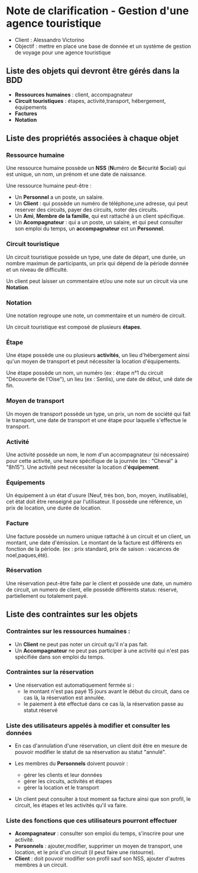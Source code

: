 # Note de clarification - Gestion d'une agence touristique

* Client : Alessandro Victorino
* Objectif : mettre en place une base de donnée et un système de gestion de voyage pour une agence touristique

## Liste des objets qui devront être gérés dans la BDD

* **Ressources humaines** : client, accompagnateur
* **Circuit touristiques** : étapes, activité,transport, hébergement, équipements
* **Factures**
* **Notation**

## Liste des propriétés associées à chaque objet

### Ressource humaine

Une ressource humaine possède un **NSS** (**N**uméro de **S**écurité **S**ocial) qui est unique, un nom, un prénom et une date de naissance.

Une ressource humaine peut-être : 
* Un **Personnel** a un poste, un salaire.
* Un **Client** : qui possède un numéro de téléphone,une adresse, qui peut reserver des circuits, payer des circuits, noter des circuits.
* Un **Ami**, **Membre de la famille**, qui est rattaché à un client spécifique.
* Un **Acompagnateur** : qui a un poste, un salaire, et qui peut consulter son emploi du temps, un **accompagnateur** est un **Personnel**.

### Circuit touristique

Un circuit touristique possède un type, une date de départ, une durée, un nombre maximun de participants, un prix qui dépend de la période donnée et un niveau de difficulté.

Un client peut laisser un commentaire et/ou une note sur un circuit via une **Notation**.

### Notation

Une notation regroupe une note, un commentaire et un numéro de circuit.


Un circuit touristique est composé de plusieurs **étapes**.

### Étape

Une étape possède une ou plusieurs **activités**, un lieu d'hébergement ainsi qu'un moyen de transport et peut nécessiter la location d'équipements.

Une étape possède un nom, un numéro (ex : étape n°1 du circuit "Découverte de l'Oise"), un lieu (ex : Senlis), une date de début, unê date de fin.

### Moyen de transport

Un moyen de transport possède un type, un prix, un nom de société qui fait le transport, une date de transport et une étape pour laquelle
s'effectue le transport.

### Activité 

Une activité possède un nom, le nom d'un accompagnateur (si nécessaire) pour cette activité, une heure spécifique de la journée
(ex : "Cheval" à "8h15"). Une activité peut nécessiter la location d'**équipement**.

### Équipements

Un équipement à un état d'usure (Neuf, très bon, bon, moyen, inutilisable), cet état doit être renseigné par l'utilisateur.
Il possède une référence, un prix de location, une durée de location.

### Facture

Une facture possède un numero unique rattaché à un circuit et un client, un montant, une date d'émission. 
Le montant de la facture est différents en fonction de la période. (ex : prix standard, prix de saison : vacances de noel,paques,été).

### Réservation 

Une réservation peut-être faite par le client et possède une date, un numéro de circuit, un numero de client, elle possède différents status:
réservé, partiellement ou totalement payé.

## Liste des contraintes sur les objets

### Contraintes sur les ressources humaines :

* Un **Client** ne peut pas noter un circuit qu'il n'a pas fait.
* Un **Accompagnateur** ne peut pas participer à une activité qui n'est pas spécifiée dans son emploi du temps.

### Contraintes sur la réservation

* Une réservation est automatiquement fermée si : 
    * le montant n'est pas payé 15 jours avant le début du circuit, dans ce cas là, la réservation est annulée.
    * le paiement à été effectué dans ce cas là, la réservation passe au statut réservé

### Liste des utilisateurs appelés à modifier et consulter les données

* En cas d'annulation d'une réservation, un client doit être en mesure de pouvoir modifier le statut de sa réservation
    au statut "annulé".
* Les membres du **Personnels** doivent pouvoir :
    * gérer les clients et leur données
    * gérer les circuits, activités et étapes
    * gérer la location et le transport

* Un client peut consulter à tout moment sa facture ainsi que son profil, le circuit, les étapes et les activités
 qu'il va faire.

### Liste des fonctions que ces utilisateurs pourront effectuer

* **Acompagnateur** : consulter son emploi du temps, s'inscrire pour une activité.
* **Personnels** : ajouter,modifier, supprimer un moyen de transport, une location, et le prix d'un circuit (il peut faire une ristourne).
* **Client** : doit pouvoir modifier son profil sauf son NSS, ajouter d'autres membres à un circuit.


